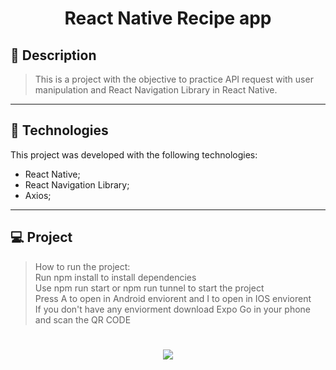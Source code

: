 <!-- <h1 align="center">
    <img src="./git/capa.jpeg"/>
</h1> -->

<h1 align="center">
    React Native Recipe app
</h1>


## 📝 Description

> This is a project with the objective to practice API request with user manipulation and React Navigation Library in React Native.
---

## 🚀 Technologies
This project was developed with the following technologies:
* React Native;
* React Navigation Library;
* Axios;
---

## 💻 Project
> How to run the project: <br>
> Run npm install to install dependencies<br>
> Use npm run start or npm run tunnel to start the project <br>
> Press A to open in Android enviorent and I to open in IOS enviorent<br>
> If you don't have any enviorment download Expo Go in your phone and scan the QR CODE<br>


<h1 align="center">
    <img src="https://raw.githubusercontent.com/Lucass2021/RN-recipe-app/main/git_assets/project.jpg"/>
</h1>









